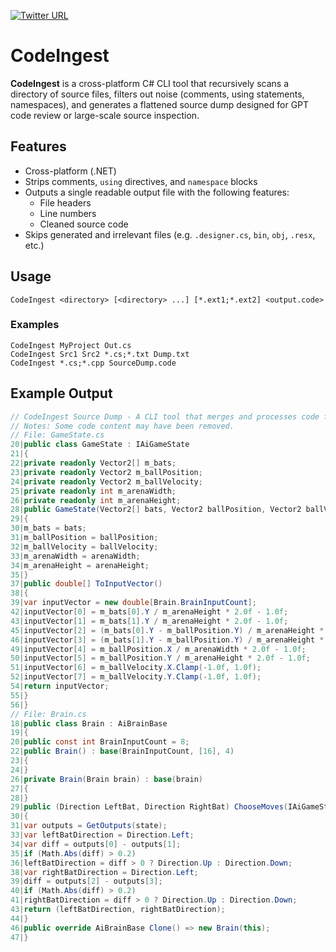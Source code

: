 [![Twitter URL](https://img.shields.io/twitter/url/https/twitter.com/deanthecoder.svg?style=social&label=Follow%20%40deanthecoder)](https://twitter.com/deanthecoder)
# CodeIngest
**CodeIngest** is a cross-platform C# CLI tool that recursively scans a directory of source files, filters out noise (comments, using statements, namespaces), and generates a flattened source dump designed for GPT code review or large-scale source inspection.

## Features
- Cross-platform (.NET)
- Strips comments, `using` directives, and `namespace` blocks
- Outputs a single readable output file with the following features:
  - File headers
  - Line numbers
  - Cleaned source code
- Skips generated and irrelevant files (e.g. `.designer.cs`, `bin`, `obj`, `.resx`, etc.)

## Usage
```
CodeIngest <directory> [<directory> ...] [*.ext1;*.ext2] <output.code>
```

### Examples
```
CodeIngest MyProject Out.cs
CodeIngest Src1 Src2 *.cs;*.txt Dump.txt
CodeIngest *.cs;*.cpp SourceDump.code
```

## Example Output
```csharp
// CodeIngest Source Dump - A CLI tool that merges and processes code files for GPT reviews.
// Notes: Some code content may have been removed.
// File: GameState.cs
20|public class GameState : IAiGameState
21|{
22|private readonly Vector2[] m_bats;
23|private readonly Vector2 m_ballPosition;
24|private readonly Vector2 m_ballVelocity;
25|private readonly int m_arenaWidth;
26|private readonly int m_arenaHeight;
28|public GameState(Vector2[] bats, Vector2 ballPosition, Vector2 ballVelocity, int arenaWidth, int arenaHeight)
29|{
30|m_bats = bats;
31|m_ballPosition = ballPosition;
32|m_ballVelocity = ballVelocity;
33|m_arenaWidth = arenaWidth;
34|m_arenaHeight = arenaHeight;
35|}
37|public double[] ToInputVector()
38|{
39|var inputVector = new double[Brain.BrainInputCount];
42|inputVector[0] = m_bats[0].Y / m_arenaHeight * 2.0f - 1.0f;
43|inputVector[1] = m_bats[1].Y / m_arenaHeight * 2.0f - 1.0f;
45|inputVector[2] = (m_bats[0].Y - m_ballPosition.Y) / m_arenaHeight * 2.0f;
46|inputVector[3] = (m_bats[1].Y - m_ballPosition.Y) / m_arenaHeight * 2.0f;
49|inputVector[4] = m_ballPosition.X / m_arenaWidth * 2.0f - 1.0f;
50|inputVector[5] = m_ballPosition.Y / m_arenaHeight * 2.0f - 1.0f;
51|inputVector[6] = m_ballVelocity.X.Clamp(-1.0f, 1.0f);
52|inputVector[7] = m_ballVelocity.Y.Clamp(-1.0f, 1.0f);
54|return inputVector;
55|}
56|}
// File: Brain.cs
18|public class Brain : AiBrainBase
19|{
20|public const int BrainInputCount = 8;
22|public Brain() : base(BrainInputCount, [16], 4)
23|{
24|}
26|private Brain(Brain brain) : base(brain)
27|{
28|}
29|public (Direction LeftBat, Direction RightBat) ChooseMoves(IAiGameState state)
30|{
31|var outputs = GetOutputs(state);
33|var leftBatDirection = Direction.Left;
34|var diff = outputs[0] - outputs[1];
35|if (Math.Abs(diff) > 0.2)
36|leftBatDirection = diff > 0 ? Direction.Up : Direction.Down;
38|var rightBatDirection = Direction.Left;
39|diff = outputs[2] - outputs[3];
40|if (Math.Abs(diff) > 0.2)
41|rightBatDirection = diff > 0 ? Direction.Up : Direction.Down;
43|return (leftBatDirection, rightBatDirection);
44|}
46|public override AiBrainBase Clone() => new Brain(this);
47|}
```
